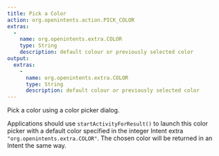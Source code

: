 ```yaml
---
title: Pick a Color
action: org.openintents.action.PICK_COLOR
extras:
  -
    name: org.openintents.extra.COLOR
    type: String
    description: default colour or previously selected color
output:
  extras:
    -
      name: org.openintents.extra.COLOR
      type: String
      description: default colour or previously selected color
---
```

Pick a color using a color picker dialog.

Applications should use `startActivityForResult()` to launch this color picker with a default color specified in the integer Intent extra `"org.openintents.extra.COLOR"`. The chosen color will be returned in an Intent the same way.

